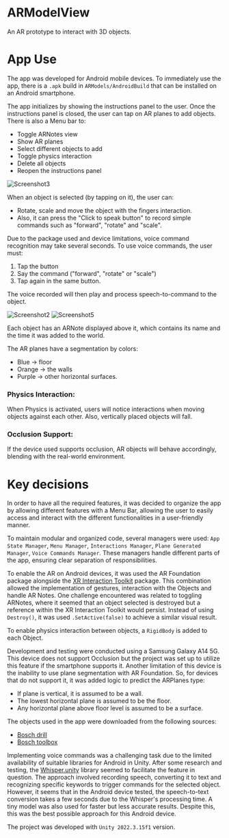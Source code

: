 # ARModelView
An AR prototype to interact with 3D objects.

# App Use
The app was developed for Android mobile devices. To immediately  use the app, there is a `.apk` build in `ARModels/AndroidBuild` that can be installed on an Android smartphone. 

The app initializes by showing the instructions panel to the user. 
Once the instructions panel is closed, the user can tap on AR planes to add objects. There is also a Menu bar to:
- Toggle ARNotes view
- Show AR planes
- Select different objects to add
- Toggle physics interaction 
- Delete all objects
- Reopen the instructions panel

![Screenshot3](https://github.com/user-attachments/assets/ac1c51de-6d79-4aa2-b9df-d034abdc2449)





When an object is selected (by tapping on it), the user can:
- Rotate, scale and move the object with the fingers interaction.
- Also, it can press the "Click to speak button" to record simple commands such as "forward", "rotate" and "scale".


Due to the package used and device limitations, voice command recognition may take several seconds. 
To use voice commands, the user must:

1. Tap the button
2. Say the command ("forward", "rotate" or "scale")
3. Tap again in the same button.

The voice recorded will then play and process speech-to-command to the object.

![Screenshot2](https://github.com/user-attachments/assets/e58f410f-bac8-4c1e-9645-a2ec53f2f147)
![Screenshot5](https://github.com/user-attachments/assets/6a74c2f7-8920-4f27-9b12-e0d099984acf)


Each object has an ARNote displayed above it, which contains its name and the time it was added to the world.

The AR planes have a segmentation by colors: 
- Blue -> floor
- Orange -> the walls
- Purple -> other horizontal surfaces.

### Physics Interaction: 

When Physics is activated, users will notice interactions when moving objects against each other. Also, vertically placed objects will fall.

### Occlusion Support: 

If the device used supports occlusion, AR objects will behave accordingly, blending with the real-world environment.

# Key decisions

In order to have all the required features, it was decided to organize the app by allowing different features with a Menu Bar, allowing the user to easily access and interact with the different functionalities in a user-friendly manner.

To maintain modular and organized code, several managers were used: `App State Manager`, `Menu Manager`, `Interactions Manager`, `Plane Generated Manager`, `Voice Commands Manager`. These managers handle different parts of the app, ensuring clear separation of responsibilities. 

To enable the AR on Android devices, it was used the AR Foundation package alongside the [XR Interaction Toolkit](https://docs.unity3d.com/Packages/com.unity.xr.interaction.toolkit@3.0/manual/index.html) package. This combination allowed the implementation of gestures, interaction with the Objects and handle AR Notes. One challenge encountered was related to toggling ARNotes, where it seemed that an object selected is destroyed but a reference within the XR Interaction Toolkit would persist. Instead of using `Destroy()`, it was used `.SetActive(false)` to achieve a similar visual result.

To enable physics interaction between objects, a `RigidBody` is added to each Object.

Development and testing were conducted using a Samsung Galaxy A14 5G. This device does not support Occlusion but the project was set up to utilize this feature if the smartphone supports it. Another limitation of this device is the inability to use plane segmentation with AR Foundation. So, for devices that do not support it, it was added logic to predict the ARPlanes type:

- If plane is vertical, it is assumed to be a wall.
- The lowest horizontal plane is assumed to be the floor.
- Any horizontal plane above floor level is assumed to be a surface.

The objects used in the app were downloaded from the following sources: 
- [Bosch drill](https://skfb.ly/onCoH)
- [Bosch toolbox](https://3dwarehouse.sketchup.com/model/u9fcbb6a2-fa73-418b-ae5a-8b41a6b5846e/BOSCH-L-boxx-136)

Implementing voice commands was a challenging task due to the limited availability of suitable libraries for Android in Unity. After some research and testing, the [Whisper.unity](https://github.com/Macoron/whisper.unity) library seemed to facilitate the feature in question. The approach involved recording speech, converting it to text and recognizing specific keywords to trigger commands for the selected object. However, it seems that in the Android device tested, the speech-to-text conversion takes a few seconds due to the Whisper's processing time. A tiny model was also used for faster but less accurate results. Despite this, this was the best possible approach for this Android device.  

The project was developed with `Unity 2022.3.15f1` version.

